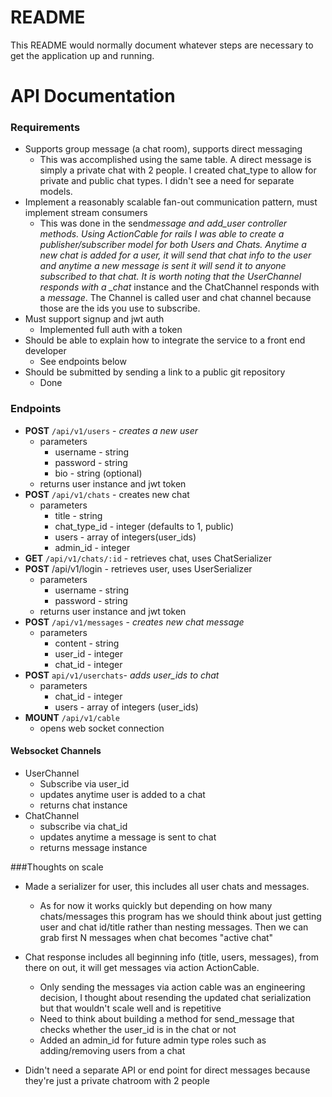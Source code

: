 # README

This README would normally document whatever steps are necessary to get the
application up and running.

# API Documentation

### Requirements

* Supports group message (a chat room), supports direct messaging
  * This was accomplished using the same table. A direct message is simply a private chat with 2 people. I created chat_type to allow for private and public chat types. I didn't see a need for separate models.
* Implement a reasonably scalable fan-out communication pattern, must implement stream consumers
  * This was done in the send*message and add_user controller methods. Using ActionCable for rails I was able to create a publisher/subscriber model for both Users and Chats. Anytime a new chat is added for a user, it will send that chat info to the user and anytime a new message is sent it will send it to anyone subscribed to that chat. It is worth noting that the UserChannel responds with a \_chat* instance and the ChatChannel responds with a _message_. The Channel is called user and chat channel because those are the ids you use to subscribe.
* Must support signup and jwt auth
  * Implemented full auth with a token
* Should be able to explain how to integrate the service to a front end developer
  * See endpoints below
* Should be submitted by sending a link to a public git repository
  * Done

### Endpoints

* **POST** `/api/v1/users` - _creates a new user_
  * parameters
    * username - string
    * password - string
    * bio - string (optional)
  * returns user instance and jwt token
* **POST** `/api/v1/chats` - creates new chat
  * parameters
    * title - string
    * chat_type_id - integer (defaults to 1, public)
    * users - array of integers(user_ids)
    * admin_id - integer
* **GET** `/api/v1/chats/:id` - retrieves chat, uses ChatSerializer
* **POST** /api/v1/login - retrieves user, uses UserSerializer
  * parameters
    * username - string
    * password - string
  * returns user instance and jwt token
* **POST** `/api/v1/messages` - _creates new chat message_
  * parameters
    * content - string
    * user_id - integer
    * chat_id - integer
* **POST** `api/v1/userchats`- _adds user_ids to chat_
  * parameters
    * chat_id - integer
    * users - array of integers (user_ids)
* **MOUNT** `/api/v1/cable`
  * opens web socket connection

#### Websocket Channels

* UserChannel
  * Subscribe via user_id
  * updates anytime user is added to a chat
  * returns chat instance
* ChatChannel
  * subscribe via chat_id
  * updates anytime a message is sent to chat
  * returns message instance

###Thoughts on scale

* Made a serializer for user, this includes all user chats and messages.

  * As for now it works quickly but depending on how many chats/messages this program has we should think about just getting user and chat id/title rather than nesting messages. Then we can grab first N messages when chat becomes "active chat"

* Chat response includes all beginning info (title, users, messages), from there on out, it will get messages via action ActionCable.
  * Only sending the messages via action cable was an engineering decision, I thought about resending the updated chat serialization but that wouldn't scale well and is repetitive
  * Need to think about building a method for send_message that checks whether the user_id is in the chat or not
  * Added an admin_id for future admin type roles such as adding/removing users from a chat
* Didn't need a separate API or end point for direct messages because they're just a private chatroom with 2 people
